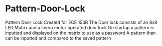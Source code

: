 # Pattern-Door-Lock
Pattern Door Lock Created for ECE 153B
The Door lock consists of an 8x8 LED Matrix and a servo motor operated door lock
On startup a pattern is inputted and displayed on the matrix to use as a password
A pattern than can be inputted and compared to the saved pattern
